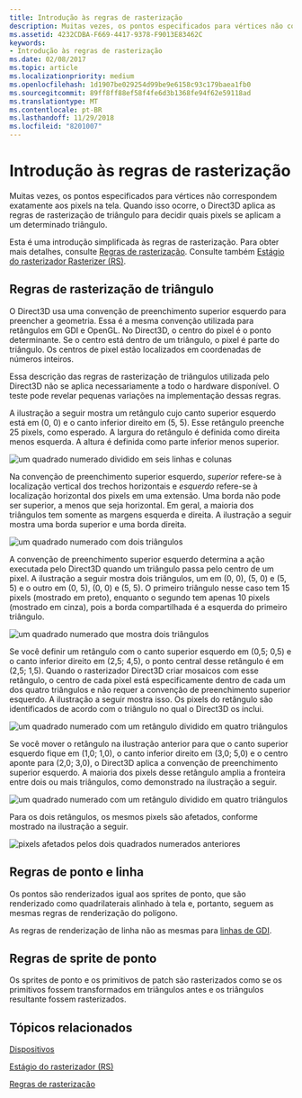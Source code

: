 ```yaml
---
title: Introdução às regras de rasterização
description: Muitas vezes, os pontos especificados para vértices não correspondem exatamente aos pixels na tela. Quando isso ocorre, o Direct3D aplica as regras de rasterização de triângulo para decidir quais pixels se aplicam a um determinado triângulo.
ms.assetid: 4232CDBA-F669-4417-9378-F9013E83462C
keywords:
- Introdução às regras de rasterização
ms.date: 02/08/2017
ms.topic: article
ms.localizationpriority: medium
ms.openlocfilehash: 1d1907be029254d99be9e6158c93c179baea1fb0
ms.sourcegitcommit: 89ff8ff88ef58f4fe6d3b1368fe94f62e59118ad
ms.translationtype: MT
ms.contentlocale: pt-BR
ms.lasthandoff: 11/29/2018
ms.locfileid: "8201007"
---
```

# <a name="introduction-to-rasterization-rules"></a>Introdução às regras de rasterização


Muitas vezes, os pontos especificados para vértices não correspondem exatamente aos pixels na tela. Quando isso ocorre, o Direct3D aplica as regras de rasterização de triângulo para decidir quais pixels se aplicam a um determinado triângulo.

Esta é uma introdução simplificada às regras de rasterização. Para obter mais detalhes, consulte [Regras de rasterização](rasterization-rules.md). Consulte também [Estágio do rasterizador Rasterizer (RS)](rasterizer-stage--rs-.md).

## <a name="span-idtrianglerasterizationrulesspanspan-idtrianglerasterizationrulesspanspan-idtrianglerasterizationrulesspantriangle-rasterization-rules"></a><span id="Triangle_Rasterization_Rules"></span><span id="triangle_rasterization_rules"></span><span id="TRIANGLE_RASTERIZATION_RULES"></span>Regras de rasterização de triângulo


O Direct3D usa uma convenção de preenchimento superior esquerdo para preencher a geometria. Essa é a mesma convenção utilizada para retângulos em GDI e OpenGL. No Direct3D, o centro do pixel é o ponto determinante. Se o centro está dentro de um triângulo, o pixel é parte do triângulo. Os centros de pixel estão localizados em coordenadas de números inteiros.

Essa descrição das regras de rasterização de triângulos utilizada pelo Direct3D não se aplica necessariamente a todo o hardware disponível. O teste pode revelar pequenas variações na implementação dessas regras.

A ilustração a seguir mostra um retângulo cujo canto superior esquerdo está em (0, 0) e o canto inferior direito em (5, 5). Esse retângulo preenche 25 pixels, como esperado. A largura do retângulo é definida como direita menos esquerda. A altura é definida como parte inferior menos superior.

![um quadrado numerado dividido em seis linhas e colunas](images/pixmap.png)

Na convenção de preenchimento superior esquerdo, *superior* refere-se à localização vertical dos trechos horizontais e *esquerdo* refere-se à localização horizontal dos pixels em uma extensão. Uma borda não pode ser superior, a menos que seja horizontal. Em geral, a maioria dos triângulos tem somente as margens esquerda e direita. A ilustração a seguir mostra uma borda superior e uma borda direita.

![um quadrado numerado com dois triângulos](images/triedge.png)

A convenção de preenchimento superior esquerdo determina a ação executada pelo Direct3D quando um triângulo passa pelo centro de um pixel. A ilustração a seguir mostra dois triângulos, um em (0, 0), (5, 0) e (5, 5) e o outro em (0, 5), (0, 0) e (5, 5). O primeiro triângulo nesse caso tem 15 pixels (mostrado em preto), enquanto o segundo tem apenas 10 pixels (mostrado em cinza), pois a borda compartilhada é a esquerda do primeiro triângulo.

![um quadrado numerado que mostra dois triângulos](images/twotris.png)

Se você definir um retângulo com o canto superior esquerdo em (0,5; 0,5) e o canto inferior direito em (2,5; 4,5), o ponto central desse retângulo é em (2,5; 1,5). Quando o rasterizador Direct3D criar mosaicos com esse retângulo, o centro de cada pixel está especificamente dentro de cada um dos quatro triângulos e não requer a convenção de preenchimento superior esquerdo. A ilustração a seguir mostra isso. Os pixels do retângulo são identificados de acordo com o triângulo no qual o Direct3D os inclui.

![um quadrado numerado com um retângulo dividido em quatro triângulos](images/noambig.png)

Se você mover o retângulo na ilustração anterior para que o canto superior esquerdo fique em (1,0; 1,0), o canto inferior direito em (3,0; 5,0) e o centro aponte para (2,0; 3,0), o Direct3D aplica a convenção de preenchimento superior esquerdo. A maioria dos pixels desse retângulo amplia a fronteira entre dois ou mais triângulos, como demonstrado na ilustração a seguir.

![um quadrado numerado com um retângulo dividido em quatro triângulos](images/fillrule.png)

Para os dois retângulos, os mesmos pixels são afetados, conforme mostrado na ilustração a seguir.

![pixels afetados pelos dois quadrados numerados anteriores](images/samepix.png)

## <a name="span-idpointandlinerulesspanspan-idpointandlinerulesspanspan-idpointandlinerulesspanpoint-and-line-rules"></a><span id="Point_and_Line_Rules"></span><span id="point_and_line_rules"></span><span id="POINT_AND_LINE_RULES"></span>Regras de ponto e linha


Os pontos são renderizados igual aos sprites de ponto, que são renderizado como quadrilaterais alinhado à tela e, portanto, seguem as mesmas regras de renderização do polígono.

As regras de renderização de linha não as mesmas para [linhas de GDI](https://msdn.microsoft.com/library/windows/desktop/dd145027).

## <a name="span-idpointspriterulesspanspan-idpointspriterulesspanspan-idpointspriterulesspanpoint-sprite-rules"></a><span id="Point_Sprite_Rules"></span><span id="point_sprite_rules"></span><span id="POINT_SPRITE_RULES"></span>Regras de sprite de ponto


Os sprites de ponto e os primitivos de patch são rasterizados como se os primitivos fossem transformados em triângulos antes e os triângulos resultante fossem rasterizados.

## <a name="span-idrelated-topicsspanrelated-topics"></a><span id="related-topics"></span>Tópicos relacionados


[Dispositivos](devices.md)

[Estágio do rasterizador (RS)](rasterizer-stage--rs-.md)

[Regras de rasterização](rasterization-rules.md)

 

 




